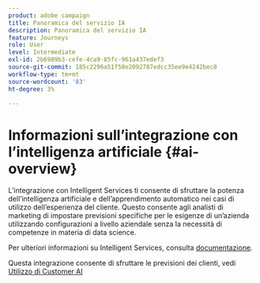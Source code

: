 ```yaml
---
product: adobe campaign
title: Panoramica del servizio IA
description: Panoramica del servizio IA
feature: Journeys
role: User
level: Intermediate
exl-id: 2b6989b3-cefe-4ca9-85fc-961a437edef3
source-git-commit: 185c2296a51f58e2092787edcc35ee9e4242bec8
workflow-type: tm+mt
source-wordcount: '83'
ht-degree: 3%

---
```


# Informazioni sull’integrazione con l’intelligenza artificiale {#ai-overview}

L’integrazione con Intelligent Services ti consente di sfruttare la potenza dell’intelligenza artificiale e dell’apprendimento automatico nei casi di utilizzo dell’esperienza del cliente. Questo consente agli analisti di marketing di impostare previsioni specifiche per le esigenze di un’azienda utilizzando configurazioni a livello aziendale senza la necessità di competenze in materia di data science.

Per ulteriori informazioni su Intelligent Services, consulta [documentazione](https://experienceleague.adobe.com/docs/experience-platform/intelligent-services/home.html).

Questa integrazione consente di sfruttare le previsioni dei clienti, vedi [Utilizzo di Customer AI](../ai-services/leveraging-customer-ai.md)

<!--* fatigue scores, see [Leveraging Journey AI](../ai-services/leveraging-fatigue-scores.md)-->
